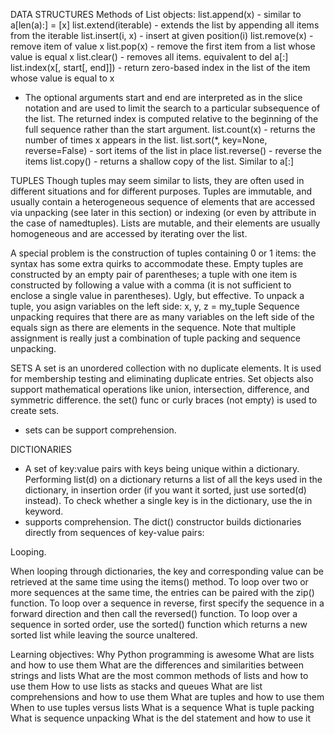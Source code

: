 DATA STRUCTURES
Methods of List objects:
list.append(x) - similar to a[len(a):] = [x]
list.extend(iterable) - extends the list by appending all items from the iterable
list.insert(i, x) - insert at given position(i)
list.remove(x) - remove item of value x
list.pop(x) - remove the first item from a list whose value is equal x
list.clear() - removes all items. equivalent to del a[:]
list.index(x[, start[, end]]) - return zero-based index in the list of the item whose value is equal to x
- The optional arguments start and end are interpreted as in the slice notation and are used to limit the search to a particular subsequence of the list. The returned index is computed relative to the beginning of the full sequence rather than the start argument.
list.count(x) - returns the number of times x appears in the list.
list.sort(*, key=None, reverse=False) - sort items of the list in place
list.reverse() - reverse the items
list.copy() - returns a shallow copy of the list. Similar to a[:]

TUPLES
Though tuples may seem similar to lists, they are often used in different situations and for different purposes. Tuples are immutable, and usually contain a heterogeneous sequence of elements that are accessed via unpacking (see later in this section) or indexing (or even by attribute in the case of namedtuples). Lists are mutable, and their elements are usually homogeneous and are accessed by iterating over the list.

A special problem is the construction of tuples containing 0 or 1 items: the syntax has some extra quirks to accommodate these. Empty tuples are constructed by an empty pair of parentheses; a tuple with one item is constructed by following a value with a comma (it is not sufficient to enclose a single value in parentheses). Ugly, but effective.
To unpack a tuple, you asign variables on the left side:
x, y, z = my_tuple
Sequence unpacking requires that there are as many variables on the left side of the equals sign as there are elements in the sequence. Note that multiple assignment is really just a combination of tuple packing and sequence unpacking.

SETS
A set is an unordered collection with no duplicate elements. It is used for membership testing and eliminating duplicate entries.
Set objects also support mathematical operations like union, intersection, difference, and symmetric difference.
the set() func or curly braces (not empty) is used to create sets.
- sets can be support comprehension.

DICTIONARIES
- A set of key:value pairs with keys being unique within a dictionary.
Performing list(d) on a dictionary returns a list of all the keys used in the dictionary, in insertion order (if you want it sorted, just use sorted(d) instead). To check whether a single key is in the dictionary, use the in keyword.
- supports comprehension.
The dict() constructor builds dictionaries directly from sequences of key-value pairs:

Looping.

When looping through dictionaries, the key and corresponding value can be retrieved at the same time using the items() method.
To loop over two or more sequences at the same time, the entries can be paired with the zip() function.
To loop over a sequence in reverse, first specify the sequence in a forward direction and then call the reversed() function.
To loop over a sequence in sorted order, use the sorted() function which returns a new sorted list while leaving the source unaltered.

Learning objectives:
Why Python programming is awesome
What are lists and how to use them
What are the differences and similarities between strings and lists
What are the most common methods of lists and how to use them
How to use lists as stacks and queues
What are list comprehensions and how to use them
What are tuples and how to use them
When to use tuples versus lists
What is a sequence
What is tuple packing
What is sequence unpacking
What is the del statement and how to use it
